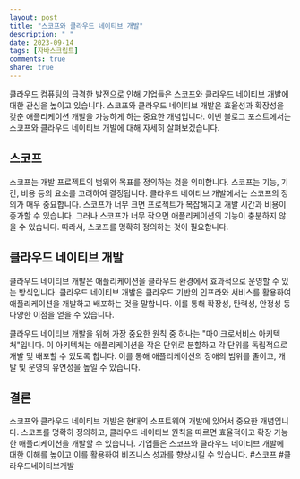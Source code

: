 ```yaml
---
layout: post
title: "스코프와 클라우드 네이티브 개발"
description: " "
date: 2023-09-14
tags: [자바스크립트]
comments: true
share: true
---
```


클라우드 컴퓨팅의 급격한 발전으로 인해 기업들은 스코프와 클라우드 네이티브 개발에 대한 관심을 높이고 있습니다. 스코프와 클라우드 네이티브 개발은 효율성과 확장성을 갖춘 애플리케이션 개발을 가능하게 하는 중요한 개념입니다. 이번 블로그 포스트에서는 스코프와 클라우드 네이티브 개발에 대해 자세히 살펴보겠습니다.

## 스코프

스코프는 개발 프로젝트의 범위와 목표를 정의하는 것을 의미합니다. 스코프는 기능, 기간, 비용 등의 요소를 고려하여 결정됩니다. 클라우드 네이티브 개발에서는 스코프의 정의가 매우 중요합니다. 스코프가 너무 크면 프로젝트가 복잡해지고 개발 시간과 비용이 증가할 수 있습니다. 그러나 스코프가 너무 작으면 애플리케이션의 기능이 충분하지 않을 수 있습니다. 따라서, 스코프를 명확히 정의하는 것이 필요합니다.

## 클라우드 네이티브 개발

클라우드 네이티브 개발은 애플리케이션을 클라우드 환경에서 효과적으로 운영할 수 있는 방식입니다. 클라우드 네이티브 개발은 클라우드 기반의 인프라와 서비스를 활용하여 애플리케이션을 개발하고 배포하는 것을 말합니다. 이를 통해 확장성, 탄력성, 안정성 등 다양한 이점을 얻을 수 있습니다.

클라우드 네이티브 개발을 위해 가장 중요한 원칙 중 하나는 "마이크로서비스 아키텍처"입니다. 이 아키텍처는 애플리케이션을 작은 단위로 분할하고 각 단위를 독립적으로 개발 및 배포할 수 있도록 합니다. 이를 통해 애플리케이션의 장애의 범위를 줄이고, 개발 및 운영의 유연성을 높일 수 있습니다.

## 결론

스코프와 클라우드 네이티브 개발은 현대의 소프트웨어 개발에 있어서 중요한 개념입니다. 스코프를 명확히 정의하고, 클라우드 네이티브 원칙을 따르면 효율적이고 확장 가능한 애플리케이션을 개발할 수 있습니다. 기업들은 스코프와 클라우드 네이티브 개발에 대한 이해를 높이고 이를 활용하여 비즈니스 성과를 향상시킬 수 있습니다. #스코프 #클라우드네이티브개발